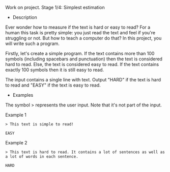 Work on project. Stage 1/4: Simplest estimation

- Description

Ever wonder how to measure if the text is hard or easy to read? For a human this task is pretty simple: you just read the text and feel if you're struggling or not. But how to teach a computer do that? In this project, you will write such a program.

Firstly, let's create a simple program. If the text contains more than 100 symbols (including spacebars and punctuation) then the text is considered hard to read. Else, the text is considered easy to read. If the text contains exactly 100 symbols then it is still easy to read.

The input contains a single line with text. Output "HARD" if the text is hard to read and "EASY" if the text is easy to read.


 - Examples

The symbol > represents the user input. Note that it's not part of the input.

Example 1

    > This text is simple to read!

    EASY

Example 2

    > This text is hard to read. It contains a lot of sentences as well as a lot of words in each sentence.

    HARD